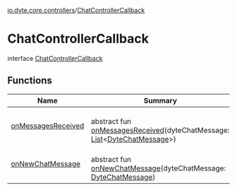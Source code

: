 [io.dyte.core.controllers](../index.md)/[ChatControllerCallback](index.md)

# ChatControllerCallback


interface [ChatControllerCallback](index.md)

## Functions

| Name | Summary |
|---|---|
| [onMessagesReceived](on-messages-received.md) | <br/>abstract fun [onMessagesReceived](on-messages-received.md)(dyteChatMessage: [List](https://kotlinlang.org/api/latest/jvm/stdlib/kotlin.collections/-list/index.html)&lt;[DyteChatMessage](../../com.dyte.mobilecorekmm.models/-dyte-chat-message/index.md)&gt;) |
| [onNewChatMessage](on-new-chat-message.md) | <br/>abstract fun [onNewChatMessage](on-new-chat-message.md)(dyteChatMessage: [DyteChatMessage](../../com.dyte.mobilecorekmm.models/-dyte-chat-message/index.md)) |

